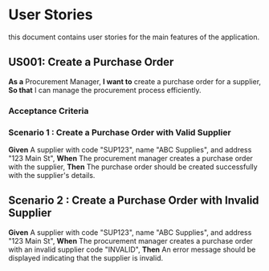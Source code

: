 # User Stories

this document contains user stories for the main features of the application.

## US001: Create a Purchase Order
**As a** Procurement Manager,
**I want to** create a purchase order for a supplier,
**So that** I can manage the procurement process efficiently.

### Acceptance Criteria
### Scenario 1 : Create a Purchase Order with Valid Supplier
**Given** A supplier with code "SUP123", name "ABC Supplies", and address "123 Main St",
**When** The procurement manager creates a purchase order with the supplier,
**Then** The purchase order should be created successfully with the supplier's details.

## Scenario 2 : Create a Purchase Order with Invalid Supplier
**Given** A supplier with code "SUP123", name "ABC Supplies", and address "123 Main St",
**When** The procurement manager creates a purchase order with an invalid supplier code "INVALID",
**Then** An error message should be displayed indicating that the supplier is invalid.